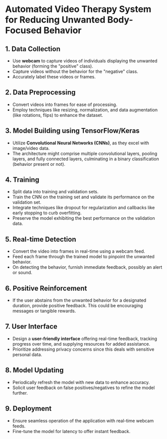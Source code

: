# Automated Video Therapy System for Reducing Unwanted Body-Focused Behavior

## 1. Data Collection
- Use **webcam** to capture videos of individuals displaying the unwanted behavior (forming the "positive" class).
- Capture videos without the behavior for the "negative" class.
- Accurately label these videos or frames.

## 2. Data Preprocessing
- Convert videos into frames for ease of processing.
- Employ techniques like resizing, normalization, and data augmentation (like rotations, flips) to enhance the dataset.

## 3. Model Building using TensorFlow/Keras
- Utilize **Convolutional Neural Networks (CNNs)**, as they excel with image/video data.
- The architecture might comprise multiple convolutional layers, pooling layers, and fully connected layers, culminating in a binary classification (behavior present or not).

## 4. Training
- Split data into training and validation sets.
- Train the CNN on the training set and validate its performance on the validation set.
- Integrate techniques like dropout for regularization and callbacks like early stopping to curb overfitting.
- Preserve the model exhibiting the best performance on the validation data.

## 5. Real-time Detection
- Convert the video into frames in real-time using a webcam feed.
- Feed each frame through the trained model to pinpoint the unwanted behavior.
- On detecting the behavior, furnish immediate feedback, possibly an alert or sound.

## 6. Positive Reinforcement
- If the user abstains from the unwanted behavior for a designated duration, provide positive feedback. This could be encouraging messages or tangible rewards.

## 7. User Interface
- Design a **user-friendly interface** offering real-time feedback, tracking progress over time, and supplying resources for added assistance.
- Prioritize addressing privacy concerns since this deals with sensitive personal data.

## 8. Model Updating
- Periodically refresh the model with new data to enhance accuracy.
- Solicit user feedback on false positives/negatives to refine the model further.

## 9. Deployment
- Ensure seamless operation of the application with real-time webcam feeds.
- Fine-tune the model for latency to offer instant feedback.


